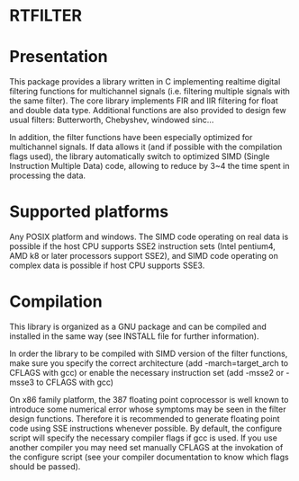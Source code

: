 # RTFILTER


Presentation
============

This package provides a library written in C implementing realtime digital
filtering functions for multichannel signals (i.e. filtering multiple
signals with the same filter). The core library implements FIR and IIR
filtering for float and double data type. Additional functions are also
provided to design few usual filters: Butterworth, Chebyshev, windowed
sinc...

In addition, the filter functions have been especially optimized for
multichannel signals. If data allows it (and if possible with the
compilation flags used), the library automatically switch to optimized SIMD
(Single Instruction Multiple Data) code, allowing to reduce by 3~4 the time
spent in processing the data.


Supported platforms
===================

Any POSIX platform and windows. The SIMD code operating on real data is
possible if the host CPU supports SSE2 instruction sets (Intel pentium4,
AMD k8 or later processors support SSE2), and SIMD code operating on complex
data is possible if host CPU supports SSE3.


Compilation
===========

This library is organized as a GNU package and can be compiled and
installed in the same way (see INSTALL file for further information).

In order the library to be compiled with SIMD version of the filter
functions, make sure you specify the correct architecture (add 
-march=target_arch to CFLAGS with gcc) or enable the necessary instruction
set (add -msse2 or -msse3 to CFLAGS with gcc)

On x86 family platform, the 387 floating point coprocessor is well known to
introduce some numerical error whose symptoms may be seen in the filter
design functions. Therefore it is recommended to generate floating point
code using SSE instructions whenever possible. By default, the configure
script will specify the necessary compiler flags if gcc is used. If you use
another compiler you may need set manually CFLAGS at the invokation of the
configure script (see your compiler documentation to know which flags should
be passed).

